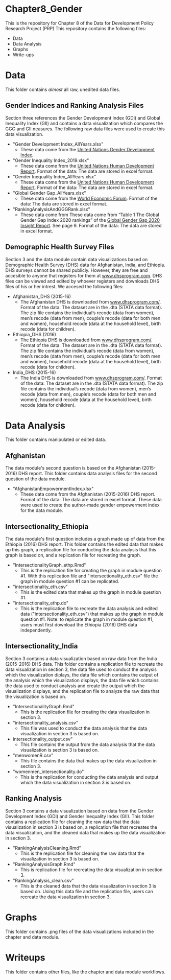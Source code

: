 # Chapter8_Gender
This is the repository for Chapter 8 of the Data for Development Policy Research Project (PRP) 
This repository contains the following files:
  * Data
  * Data Analysis
  * Graphs
  * Write-ups
  
 # Data
 This folder contains *almost* all raw, unedited data files. 
 
 ## Gender Indices and Ranking Analysis Files
 Section three references the Gender Development Index (GDI) and Global Inequality Index (GII) and contains a data visualization which compares the GGG and GII neasures. The following raw data files were used to create this data visualization.
  * "Gender Development Index_AllYears.xlsx"
    * These data come from the [United Nations Gender Development Index](http://hdr.undp.org/en/content/gender-development-index-gdi).
  * "Gender Inequality Index_2019.xlsx"
    * These data come from the [United Nations Human Development Report](http://hdr.undp.org/en/content/gender-inequality-index-gii). Format of the data: The data are stored in excel format.
  * "Gender Inequality Index_AllYears.xlsx"
    * These data come from the [United Nations Human Development Report](http://hdr.undp.org/en/content/gender-inequality-index-gii). Format of the data: The data are stored in excel format. 
  * "Global Gender Gap_AllYears.xlsx"
    * These data come from the [World Economic Forum](https://www.weforum.org/reports/global-gender-gap-report-2021). Format of the data: The data are stored in excel format.
  * "RankingAnalysisAndGGGRank.xlsx"
    * These data come from These data come from “Table 1 The Global Gender Gap Index 2020 rankings” of the [Global Gender Gap 2020 Insight Report](http://www3.weforum.org/docs/WEF_GGGR_2021.pdf). See page 9. Format of the data: The data are stored in excel format.

## Demographic Health Survey Files
Section 3 and the data module contain data visualizations based on Demographic Health Survey (DHS) data for Afghanistan, India, and Ethiopia. DHS surveys cannot be shared publicly. However, they are free and accesible to anyone that registers for them at www.dhsprogram.com. DHS files can be viewed and edited by whoever registers and downloads DHS files of his or her intrest. We accesed the following files:
  * Afghanistan_DHS (2015-16)
    * The Afghanistan DHS is downloaded from www.dhsprogram.com/. Format of the data: The dataset are in the .dta (STATA data format). The zip file contains the individual’s recode (data from women), men’s recode (data from men), couple’s recode (data for both men and women), household recode (data at the household level), birth recode (data for children).
  * Ethiopia_DHS (2016)
    * The Ethiopia DHS is downloaded from www.dhsprogram.com/. Format of the data: The dataset are in the .dta (STATA data format). The zip file contains the individual’s recode (data from women), men’s recode (data from men), couple’s recode (data for both men and women), household recode (data at the household level), birth recode (data for children).
  * India_DHS (2015-16) 
    * The India DHS is downloaded from www.dhsprogram.com/. Format of the data: The dataset are in the .dta (STATA data format). The zip file contains the individual’s recode (data from women), men’s recode (data from men), couple’s recode (data for both men and women), household recode (data at the household level), birth recode (data for children).

# Data Analysis
This folder contains manipulated or edited data. 

## Afghanistan
The data module's second question is based on the Afghanistan (2015-2016) DHS report. This folder contains data analysis files for the second question of the data module. 
 * "AfghanistanEmpowermentIndex.xlsx"
   * These data come from the Afghanistan (2015-2016) DHS report. Format of the data: The data are stored in excel format. These data were used to create the author-made gender empowerment index for the data module.

## Intersectionality_Ethiopia
The data module's first question includes a graph made up of data from the Ethiopia (2016) DHS report. This folder contains the edited data that makes up this graph, a replication file for conducting the data analysis that this graph is based on, and a replication file for recreating the graph. 
* "IntersectionalityGraph_ethp.Rmd"
   *  This is the replication file for creating the graph in module question #1. With this replication file and "intersectionality_eth.csv" file the graph in module question #1 can be replicated. 
* "intersectionality_eth.csv"
   * This is the edited data that makes up the graph in module question #1.
* "intersectionality_ethp.do"
   * This is the replication file to recreate the data analysis and edited data ("intersectionality_eth.csv") that makes up the graph in module question #1. Note: to replicate the graph in module question #1, users must first download the Ethiopia (2016) DHS data independently. 

## Intersectionality_India
Section 3 contains a data visualization based on raw data from the India (2015-2016) DHS data. This folder contains a replication file to recreate the data visualization in section 3, the data file used to conduct the analysis which the visualization diplays, the data file which contains the output of the analysis which the visualization displays, the data file which contains the data used to conduct analysis and create the output which the visualization displays, and the replication file to analyze the raw data that the visualization is based on. 
* "IntersectionalityGraph.Rmd"
  * This is the replication file for creating the data visualization in section 3.
* "intersectionality_analysis.csv"
  *  This file was used to conduct the data analysis that the data visualization in section 3 is based on.
* intersectionality_output.csv"
  * This file contains the output from the data analysis that the data visualization is section 3 is based on.
* "menwomenR.csv"
  * This file contains the data that makes up the data visualization in section 3.
* "womenmen_intersectionality.do"
  * This is the replication for conducting the data analysis and output which the data visualization in section 3 is based on. 

## Ranking Analysis
Section 3 contains a data visualization based on data from the Gender Development Index (GDI) and Gender Inequality Index (GII). This folder contains a replication file for cleaning the raw data that the data visualization in section 3 is based on, a replication file that recreates the data visualization, and the cleaned data that makes up the data visualization in section 3.
* "RankingAnalysisCleaning.Rmd"
  * This is the replication file for cleaning the raw data that the visualization in section 3 is based on.
* "RankingAnalysisGraph.Rmd"
  * This is replication file for recreating the data visualization in section 3. 
* "RankingAnalysis_clean.csv"
  * This is the cleaned data that the data visualization in section 3 is based on. Using this data file and the replication file, users can recreate the data visualization in section 3. 


# Graphs
This folder contains .png files of the data visualizations included in the chapter and data module.

# Writeups
This folder contains other files, like the chapter and data module workflows.












